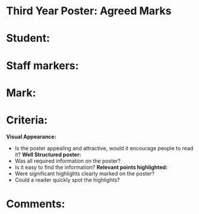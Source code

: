 # Third Year Poster: Agreed Marks 
 
# Student: 
# Staff markers: 
 
# Mark: 
 
# Criteria:
**Visual Appearance:**
- Is the poster appealing and attractive, would it encourage people to read it?
**Well Structured poster:**
- Was all required information on the poster?
- Is it easy to find the information?
**Relevant points highlighted:**
- Were significant highlights clearly marked on the poster?
- Could a reader quickly spot the highlights? 

# Comments: 